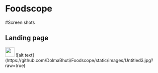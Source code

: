 # Foodscope

#Screen shots
<h2>Landing page</h2>
<img width="30px" src="https://github.com/DolmaBhuti/Foodscope/static/images/Untitled3.jpg?raw=true">
![alt text] (https://github.com/DolmaBhuti/Foodscope/static/images/Untitled3.jpg?raw=true)

